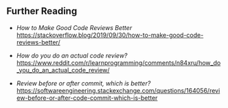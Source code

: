 ## Further Reading 

- *How to Make Good Code Reviews Better* https://stackoverflow.blog/2019/09/30/how-to-make-good-code-reviews-better/

- *How do you do an actual code review?* https://www.reddit.com/r/learnprogramming/comments/n84xru/how_do_you_do_an_actual_code_review/

- *Review before or after commit, which is better?* https://softwareengineering.stackexchange.com/questions/164056/review-before-or-after-code-commit-which-is-better

